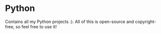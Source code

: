 # Python
Contains all my Python projects :).
All of this is open-source and copyright-free, so feel free to use it!
